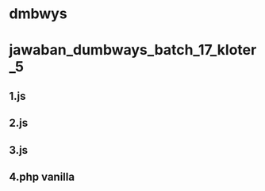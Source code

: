 # dmbwys
# jawaban_dumbways_batch_17_kloter_5

## 1.js
   
## 2.js
  
  
## 3.js
  
  
## 4.php vanilla
  
